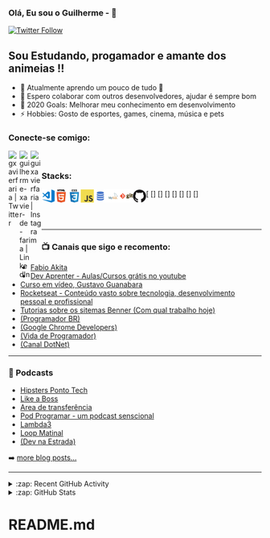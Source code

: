### Olá, Eu sou o Guilherme -  👋

[![Twitter Follow](https://img.shields.io/twitter/follow/codeSTACKr?color=1DA1F2&logo=twitter&style=for-the-badge)](https://twitter.com/gxavierfaria)

## Sou Estudando, progamador e amante dos animeias !!

- 🌱 Atualmente aprendo um pouco de tudo 🤣
- 👯 Espero colaborar com outros desenvolvedores, ajudar é sempre bom
- 🥅 2020 Goals: Melhorar meu conhecimento em desenvolvimento
- ⚡ Hobbies: Gosto de esportes, games, cinema, música e pets


### Conecte-se comigo:

[<img align="left" alt="gxavierfaria | Twitter" width="22px" src="https://cdn.jsdelivr.net/npm/simple-icons@v3/icons/twitter.svg" />][twitter]
[<img align="left" alt="guilherme-xavier-de-faria | LinkedIn" width="22px" src="https://cdn.jsdelivr.net/npm/simple-icons@v3/icons/linkedin.svg" />][linkedin]
[<img align="left" alt="guixavierfaria | Instagram" width="22px" src="https://cdn.jsdelivr.net/npm/simple-icons@v3/icons/instagram.svg" />][instagram]

<br />

### Stacks:

[<img align="left" alt="Visual Studio Code" width="26px" src="https://raw.githubusercontent.com/github/explore/80688e429a7d4ef2fca1e82350fe8e3517d3494d/topics/visual-studio-code/visual-studio-code.png" />
[<img align="left" alt="HTML5" width="26px" src="https://raw.githubusercontent.com/github/explore/80688e429a7d4ef2fca1e82350fe8e3517d3494d/topics/html/html.png" />]
[<img align="left" alt="CSS3" width="26px" src="https://raw.githubusercontent.com/github/explore/80688e429a7d4ef2fca1e82350fe8e3517d3494d/topics/css/css.png" />]
[<img align="left" alt="JavaScript" width="26px" src="https://raw.githubusercontent.com/github/explore/80688e429a7d4ef2fca1e82350fe8e3517d3494d/topics/javascript/javascript.png" />]
[<img align="left" alt="SQL" width="26px" src="https://raw.githubusercontent.com/github/explore/80688e429a7d4ef2fca1e82350fe8e3517d3494d/topics/sql/sql.png" />]
[<img align="left" alt="MySQL" width="26px" src="https://raw.githubusercontent.com/github/explore/80688e429a7d4ef2fca1e82350fe8e3517d3494d/topics/mysql/mysql.png" />]
[<img align="left" alt="Git" width="26px" src="https://raw.githubusercontent.com/github/explore/80688e429a7d4ef2fca1e82350fe8e3517d3494d/topics/git/git.png" />]
[<img align="left" alt="GitHub" width="26px" src="https://raw.githubusercontent.com/github/explore/78df643247d429f6cc873026c0622819ad797942/topics/github/github.png" />]

<br />
<br />

---

### 📺 Canais que sigo e recomento:

<!-- YOUTUBE:START -->
- [Fabio Akita](https://www.youtube.com/user/AkitaOnRails)
- [Dev Aprenter - Aulas/Cursos grátis no youtube](https://www.youtube.com/c/DevAprender)
- [Curso em vídeo, Gustavo Guanabara](https://www.youtube.com/user/cursosemvideo)
- [Rocketseat - Conteúdo vasto sobre tecnologia, desenvolvimento pessoal e profissional](https://www.youtube.com/channel/UCSfwM5u0Kce6Cce8_S72olg)
- [Tutorias sobre os sitemas Benner (Com qual trabalho hoje)](https://www.youtube.com/channel/UCVp7hIFIybiNzqSCZ3Xow3w)
- [(Programador BR)](youtube.com/c/Programadorbr)
- [(Google Chrome Developers)](https://www.youtube.com/c/GoogleChromeDevelopers)
- [(Vida de Programador)](https://www.youtube.com/user/ProgramadorREAL)
- [(Canal DotNet)](https://www.youtube.com/c/CanalDotNET)
<!-- YOUTUBE:END -->

---

### 📕 Podcasts

<!-- PODCASTS-POST-LIST:START -->
- [Hipsters Ponto Tech](https://hipsters.tech/)
- [Like a Boss](https://www.likeaboss.com.br/)
- [Area de transferência](https://areadetransferencia.com.br/)
- [Pod Programar - um podcast senscional](https://podprogramar.com.br/)
- [Lambda3](https://www.lambda3.com.br/lambda3-podcast/)
- [Loop Matinal](http://www.loopmatinal.com/)
- [(Dev na Estrada)](https://devnaestrada.com.br/)
<!-- PODCASTS-POST-LIST:END -->

➡️ [more blog posts...](https://codestackr.com)

---

<details>
  <summary>:zap: Recent GitHub Activity</summary>
</details>

<details>
  <summary>:zap: GitHub Stats</summary>

  <img align="left" alt="codeSTACKr's GitHub Stats" src="https://github-readme-stats.codestackr.vercel.app/api?username=codeSTACKr&show_icons=true&hide_border=true" />

</details>

[twitter]: https://twitter.com/gxavierfaria
[instagram]: https://instagram.com/guixavierfaria
[linkedin]: https://linkedin.com/in/guilherme-xavier-de-faria
# README.md
